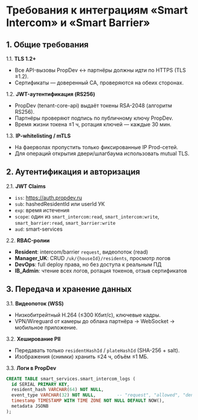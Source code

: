 # Требования к интеграциям «Smart Intercom» и «Smart Barrier»

## 1. Общие требования

1.1. **TLS 1.2+**  
- Все API-вызовы PropDev ↔ партнёры должны идти по HTTPS (TLS ≥1.2).  
- Сертификаты — доверенный CA, проверяются на обеих сторонах.

1.2. **JWT-аутентификация (RS256)**  
- PropDev (tenant-core-api) выдаёт токены RSA-2048 (алгоритм RS256).  
- Партнёры проверяют подпись по публичному ключу PropDev.  
- Время жизни токена ≤1 ч, ротация ключей — каждые 30 мин.

1.3. **IP-whitelisting / mTLS**  
- На фаерволах пропустить только фиксированные IP Prod-сетей.  
- Для операций открытия двери/шлагбаума использовать mutual TLS.

## 2. Аутентификация и авторизация

2.1. **JWT Claims**  
- `iss`: https://auth.propdev.ru  
- `sub`: hashedResidentId или userId УК  
- `exp`: время истечения  
- `scope`: один из `smart_intercom:read`, `smart_intercom:write`, `smart_barrier:read`, `smart_barrier:write`  
- `aud`: smart-services

2.2. **RBAC-ролии**  
- **Resident**: intercom/barrier `request`, видеопоток (read)  
- **Manager_UK**: CRUD `/uk/{houseId}/residents`, просмотр логов  
- **DevOps**: full deploy права, но без доступа к реальным ПД  
- **IB_Admin**: чтение всех логов, ротация токенов, отзыв сертификатов  

## 3. Передача и хранение данных

3.1. **Видеопоток (WSS)**  
- Низкобитрейтный H.264 (≤300 Кбит/с), ключевые кадры.  
- VPN/Wireguard от камеры до облака партнёра → WebSocket → мобильное приложение.

3.2. **Хеширование PII**  
- Передавать только `residentHashId` / `plateHashId` (SHA-256 + salt).  
- Изображения (снимки) хранить ≤24 ч, объём ≤1 МБ.

3.3. **Логи в PropDev**  
```sql
CREATE TABLE smart_services.smart_intercom_logs (
  id SERIAL PRIMARY KEY,
  resident_hash VARCHAR(64) NOT NULL,
  event_type VARCHAR(32) NOT NULL,        -- "request", "allowed", "denied"
  timestamp TIMESTAMP WITH TIME ZONE NOT NULL DEFAULT NOW(),
  metadata JSONB
);
